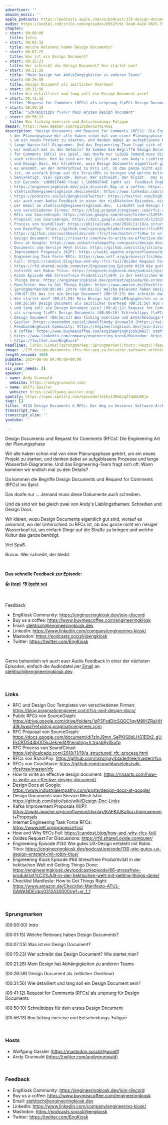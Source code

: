 ```yaml
---
advertiser: ''
amazon_music: ''
apple_podcasts: https://podcasts.apple.com/us/podcast/135-design-documents-rfcs-der-weg-zu-besserer-software/id1603082924?i=1000664438731&uo=4
audio: https://audio1.redcircle.com/episodes/8952fc9c-5ea0-4a1e-9825-f372d9f6f734/stream.mp3
chapter:
- start: 00:00:00
  title: Intro
- start: 00:01:15
  title: Welche Relevanz haben Design Documents?
- start: 00:07:25
  title: Was ist ein Design Document?
- start: 00:15:23
  title: Wer schreibt das Design Document? Wie startet man?
- start: 00:21:26
  title: "Mein Design hat Abh\xE4ngigkeiten zu anderen Teams"
- start: 00:26:59
  title: Design Document als zeitlicher Overhead
- start: 00:31:56
  title: Wie detailliert und lang soll ein Design Document sein?
- start: 00:41:12
  title: "Request for Comments (RFCs) als ursprung f\xFCr Design Documents"
- start: 00:50:10
  title: "Schreibtipps f\xFCr dein erstes Design Document"
- start: 00:56:13
  title: Box ticking exercise und Entscheidungs-Fatigue
deezer: https://www.deezer.com/episode/657914691
description: "Design Documents und Request for Comments (RFCs): Die Engineering Art\
  \ der Planungsphase Wir alle haben schon mal von einer Planungsphase geh\xF6rt,\
  \ um ein neues Projekt zu starten, und denken dabei an aufgeblasene Prozesse und\
  \ lange Wasserfall-Diagramme. Und das Engineering-Team fragt sich oft: Wann kommen\
  \ wir endlich mal zu den Details? Da kommen die Begriffe Design Documents und Request\
  \ for Comments (RFCs) ins Spiel. Das doofe nur \u2026 Jemand muss diese Dokumente\
  \ auch schreiben. Und da sind wir bei gleich zwei von Andy's Lieblingsthemen: Schreiben\
  \ und Design Docs. Wir kl\xE4ren, wozu Design Documents eigentlich gut sind, worauf\
  \ es ankommt, wo der Unterschied zu RFCs ist, ob das ganze nicht ein riesiger Wasserkopf\
  \ ist, um einfach Dinge auf die Stra\xDFe zu bringen und welche Kultur das ganze\
  \ ben\xF6tigt. Viel Spa\xDF. Bonus: Wer schreibt, der bleibt.  Das schnelle Feedback\
  \ zur Episode: \U0001F44D (top) \_\U0001F44E (geht so)  Feedback EngKiosk Community:\
  \ https://engineeringkiosk.dev/join-discord\_Buy us a coffee: https://www.buymeacoffee.com/engineeringkioskEmail:\
  \ stehtisch@engineeringkiosk.devLinkedIn: https://www.linkedin.com/company/engineering-kiosk/Mastodon:\
  \ https://podcasts.social/@engkioskTwitter: https://twitter.com/EngKiosk Gerne behandeln\
  \ wir auch euer Audio Feedback in einer der n\xE4chsten Episoden, einfach die Audiodatei\
  \ per Email an stehtisch@engineeringkiosk.dev.  LinksRFC und Design Doc Templates\
  \ von verschiedenen Firmen: https://blog.pragmaticengineer.com/rfcs-and-design-docs/Public\
  \ RFCs von SourceGraph: https://drive.google.com/drive/folders/1zP3FxdDlcSQGC1qvM9lHZRaHH4I9Jwwa?ref=blog.pragmaticengineer.comRFC\
  \ Proposal von SourceGraph: https://docs.google.com/document/d/1zInJ9mn_SePKjS8dLHS1EDt2_gUEkCKD544bDDSuJek/edit#heading=h.trqab8y0kufpRFC\
  \ Process von SoundCloud: https://philcalcado.com/2018/11/19/a_structured_rfc_process.htmlRFCs\
  \ von RazorPay: https://github.com/razorpay/blade/tree/master/rfcsRFCs von Couchbase:\
  \ https://github.com/couchbaselabs/sdk-rfcs/tree/master/rfcHow to write an effective\
  \ design document: https://rinaarts.com/how-to-write-an-effective-design-document/Design\
  \ Docs at Google: https://www.industrialempathy.com/posts/design-docs-at-google/Design\
  \ Documents vom Service Mesh Istio: https://github.com/istio/istio/wiki/Design-Doc-LinksKafka\
  \ Improvement Proposals (KIP): https://cwiki.apache.org/confluence/display/KAFKA/Kafka+Improvement+ProposalsInternet\
  \ Engineering Task Force RFCs: https://www.ietf.org/process/rfcs/How and Why RFCs\
  \ Fail: https://candost.blog/how-and-why-rfcs-fail/Oxides Request For Discussions:\
  \ https://rfd.shared.oxide.computer/Engineering Episode #130 Wie gutes UX-Design\
  \ entsteht mit Robin Titus: https://engineeringkiosk.dev/podcast/episode/130-wie-gutes-ux-design-entsteht-mit-robin-titus/Engineering\
  \ Kiosk Episode #66 Stressfreie Produktivit\xE4t in der hektischen Welt mit Getting\
  \ Things Done: https://engineeringkiosk.dev/podcast/episode/66-stressfreie-produktivit%C3%A4t-in-der-hektischen-welt-mit-getting-things-done/Checklist\
  \ Manifesto: How to Get Things Right: https://www.amazon.de/Checklist-Manifesto-ATUL-GAWANDE/dp/0312430000/ref=sr_1_1\
  \ Sprungmarken(00:00:00) Intro (00:01:15) Welche Relevanz haben Design Documents?\
  \ (00:07:25) Was ist ein Design Document? (00:15:23) Wer schreibt das Design Document?\
  \ Wie startet man? (00:21:26) Mein Design hat Abh\xE4ngigkeiten zu anderen Teams\
  \ (00:26:59) Design Document als zeitlicher Overhead (00:31:56) Wie detailliert\
  \ und lang soll ein Design Document sein? (00:41:12) Request for Comments (RFCs)\
  \ als ursprung f\xFCr Design Documents (00:50:10) Schreibtipps f\xFCr dein erstes\
  \ Design Document (00:56:13) Box ticking exercise und Entscheidungs-Fatigue  HostsWolfgang\
  \ Gassler (https://mastodon.social/@woolf)Andy Grunwald (https://twitter.com/andygrunwald)\
  \ FeedbackEngKiosk Community: https://engineeringkiosk.dev/join-discord\_Buy us\
  \ a coffee: https://www.buymeacoffee.com/engineeringkioskEmail: stehtisch@engineeringkiosk.devLinkedIn:\
  \ https://www.linkedin.com/company/engineering-kiosk/Mastodon: https://podcasts.social/@engkioskTwitter:\
  \ https://twitter.com/EngKiosk"
headlines: links::Links||sprungmarken::Sprungmarken||hosts::Hosts||feedback::Feedback
image: ./135-design-documents-rfcs-der-weg-zu-besserer-software-architektur.jpg
length_second: 3606
pubDate: 2024-08-06 04:00:00+00:00
rtlplus: ''
six_user_needs: []
speaker:
- name: Andy Grunwald
  website: https://andygrunwald.com/
- name: Wolfi Gassler
  website: https://wolfgang.gassler.org/
spotify: https://open.spotify.com/episode/34Ikyt3Ma6zqZ7qU6U8Kje
tags: []
title: '#135 Design Documents & RFCs: Der Weg zu besserer Software-Architektur'
transcript_raw: ''
transcript_slim: ''
youtube: ''

---
```

<p>Design Documents und Request for Comments (RFCs): Die Engineering Art der Planungsphase</p><p>Wir alle haben schon mal von einer Planungsphase gehört, um ein neues Projekt zu starten, und denken dabei an aufgeblasene Prozesse und lange Wasserfall-Diagramme. Und das Engineering-Team fragt sich oft: Wann kommen wir endlich mal zu den Details?</p><p>Da kommen die Begriffe Design Documents und Request for Comments (RFCs) ins Spiel.</p><p>Das doofe nur … Jemand muss diese Dokumente auch schreiben.</p><p>Und da sind wir bei gleich zwei von Andy&#39;s Lieblingsthemen: Schreiben und Design Docs.</p><p>Wir klären, wozu Design Documents eigentlich gut sind, worauf es ankommt, wo der Unterschied zu RFCs ist, ob das ganze nicht ein riesiger Wasserkopf ist, um einfach Dinge auf die Straße zu bringen und welche Kultur das ganze benötigt.</p><p>Viel Spaß.</p><p>Bonus: Wer schreibt, der bleibt.</p><p><br></p><p><strong>Das schnelle Feedback zur Episode:</strong></p><p><a href="https://api.openpodcast.dev/feedback/135/upvote" rel="nofollow"><strong>👍 (top)</strong></a><strong> </strong><a href="https://api.openpodcast.dev/feedback/18/downvote" rel="nofollow"><strong> </strong></a><a href="https://api.openpodcast.dev/feedback/135/downvote" rel="nofollow"><strong>👎 (geht so)</strong></a></p><p><br></p><p>Feedback</p><ul><li>EngKiosk Community: <a href="https://engineeringkiosk.dev/join-discord">https://engineeringkiosk.dev/join-discord</a> </li><li>Buy us a coffee: <a href="https://www.buymeacoffee.com/engineeringkiosk" rel="nofollow">https://www.buymeacoffee.com/engineeringkiosk</a></li><li>Email: <a href="mailto:stehtisch@engineeringkiosk.dev" rel="nofollow">stehtisch@engineeringkiosk.dev</a></li><li>LinkedIn: <a href="https://www.linkedin.com/company/engineering-kiosk/" rel="nofollow">https://www.linkedin.com/company/engineering-kiosk/</a></li><li>Mastodon: <a href="https://podcasts.social/@engkiosk" rel="nofollow">https://podcasts.social/@engkiosk</a></li><li>Twitter: <a href="https://twitter.com/EngKiosk" rel="nofollow">https://twitter.com/EngKiosk</a></li></ul><p><br></p><p>Gerne behandeln wir auch euer Audio Feedback in einer der nächsten Episoden, einfach die Audiodatei per<a href="https://engineeringkiosk.dev/kontakt/"> Email</a> an <a href="mailto:stehtisch@engineeringkiosk.dev" rel="nofollow">stehtisch@engineeringkiosk.dev</a>.</p><p><br></p><h3 id="links">Links</h3><ul><li>RFC und Design Doc Templates von verschiedenen Firmen: <a href="https://blog.pragmaticengineer.com/rfcs-and-design-docs/" rel="nofollow">https://blog.pragmaticengineer.com/rfcs-and-design-docs/</a></li><li>Public RFCs von SourceGraph: <a href="https://drive.google.com/drive/folders/1zP3FxdDlcSQGC1qvM9lHZRaHH4I9Jwwa?ref=blog.pragmaticengineer.com" rel="nofollow">https://drive.google.com/drive/folders/1zP3FxdDlcSQGC1qvM9lHZRaHH4I9Jwwa?ref=blog.pragmaticengineer.com</a></li><li>RFC Proposal von SourceGraph: <a href="https://docs.google.com/document/d/1zInJ9mn_SePKjS8dLHS1EDt2_gUEkCKD544bDDSuJek/edit#heading=h.trqab8y0kufp" rel="nofollow">https://docs.google.com/document/d/1zInJ9mn_SePKjS8dLHS1EDt2_gUEkCKD544bDDSuJek/edit#heading=h.trqab8y0kufp</a></li><li>RFC Process von SoundCloud: <a href="https://philcalcado.com/2018/11/19/a_structured_rfc_process.html" rel="nofollow">https://philcalcado.com/2018/11/19/a_structured_rfc_process.html</a></li><li>RFCs von RazorPay: <a href="https://github.com/razorpay/blade/tree/master/rfcs" rel="nofollow">https://github.com/razorpay/blade/tree/master/rfcs</a></li><li>RFCs von Couchbase: <a href="https://github.com/couchbaselabs/sdk-rfcs/tree/master/rfc" rel="nofollow">https://github.com/couchbaselabs/sdk-rfcs/tree/master/rfc</a></li><li>How to write an effective design document: <a href="https://rinaarts.com/how-to-write-an-effective-design-document/" rel="nofollow">https://rinaarts.com/how-to-write-an-effective-design-document/</a></li><li>Design Docs at Google: <a href="https://www.industrialempathy.com/posts/design-docs-at-google/" rel="nofollow">https://www.industrialempathy.com/posts/design-docs-at-google/</a></li><li>Design Documents vom Service Mesh Istio: <a href="https://github.com/istio/istio/wiki/Design-Doc-Links" rel="nofollow">https://github.com/istio/istio/wiki/Design-Doc-Links</a></li><li>Kafka Improvement Proposals (KIP): <a href="https://cwiki.apache.org/confluence/display/KAFKA/Kafka+Improvement+Proposals" rel="nofollow">https://cwiki.apache.org/confluence/display/KAFKA/Kafka+Improvement+Proposals</a></li><li>Internet Engineering Task Force RFCs: <a href="https://www.ietf.org/process/rfcs/" rel="nofollow">https://www.ietf.org/process/rfcs/</a></li><li>How and Why RFCs Fail: <a href="https://candost.blog/how-and-why-rfcs-fail/" rel="nofollow">https://candost.blog/how-and-why-rfcs-fail/</a></li><li>Oxides Request For Discussions: <a href="https://rfd.shared.oxide.computer/" rel="nofollow">https://rfd.shared.oxide.computer/</a></li><li>Engineering Episode #130 Wie gutes UX-Design entsteht mit Robin Titus: <a href="https://engineeringkiosk.dev/podcast/episode/130-wie-gutes-ux-design-entsteht-mit-robin-titus/">https://engineeringkiosk.dev/podcast/episode/130-wie-gutes-ux-design-entsteht-mit-robin-titus/</a></li><li>Engineering Kiosk Episode #66 Stressfreie Produktivität in der hektischen Welt mit Getting Things Done: <a href="https://engineeringkiosk.dev/podcast/episode/66-stressfreie-produktivit%C3%A4t-in-der-hektischen-welt-mit-getting-things-done/">https://engineeringkiosk.dev/podcast/episode/66-stressfreie-produktivit%C3%A4t-in-der-hektischen-welt-mit-getting-things-done/</a></li><li>Checklist Manifesto: How to Get Things Right: <a href="https://www.amazon.de/Checklist-Manifesto-ATUL-GAWANDE/dp/0312430000/ref=sr_1_1" rel="nofollow">https://www.amazon.de/Checklist-Manifesto-ATUL-GAWANDE/dp/0312430000/ref=sr_1_1</a></li></ul><p><br></p><h3 id="sprungmarken">Sprungmarken</h3><p>(00:00:00) Intro</p><p>(00:01:15) Welche Relevanz haben Design Documents?</p><p>(00:07:25) Was ist ein Design Document?</p><p>(00:15:23) Wer schreibt das Design Document? Wie startet man?</p><p>(00:21:26) Mein Design hat Abhängigkeiten zu anderen Teams</p><p>(00:26:59) Design Document als zeitlicher Overhead</p><p>(00:31:56) Wie detailliert und lang soll ein Design Document sein?</p><p>(00:41:12) Request for Comments (RFCs) als ursprung für Design Documents</p><p>(00:50:10) Schreibtipps für dein erstes Design Document</p><p>(00:56:13) Box ticking exercise und Entscheidungs-Fatigue</p><p><br></p><h3 id="hosts">Hosts</h3><ul><li>Wolfgang Gassler (<a href="https://mastodon.social/@woolf" rel="nofollow">https://mastodon.social/@woolf</a>)</li><li>Andy Grunwald (<a href="https://twitter.com/andygrunwald" rel="nofollow">https://twitter.com/andygrunwald</a>)</li></ul><p><br></p><h3 id="feedback">Feedback</h3><ul><li>EngKiosk Community: <a href="https://engineeringkiosk.dev/join-discord">https://engineeringkiosk.dev/join-discord</a> </li><li>Buy us a coffee: <a href="https://www.buymeacoffee.com/engineeringkiosk" rel="nofollow">https://www.buymeacoffee.com/engineeringkiosk</a></li><li>Email: <a href="mailto:stehtisch@engineeringkiosk.dev" rel="nofollow">stehtisch@engineeringkiosk.dev</a></li><li>LinkedIn: <a href="https://www.linkedin.com/company/engineering-kiosk/" rel="nofollow">https://www.linkedin.com/company/engineering-kiosk/</a></li><li>Mastodon: <a href="https://podcasts.social/@engkiosk" rel="nofollow">https://podcasts.social/@engkiosk</a></li><li>Twitter: <a href="https://twitter.com/EngKiosk" rel="nofollow">https://twitter.com/EngKiosk</a></li></ul>